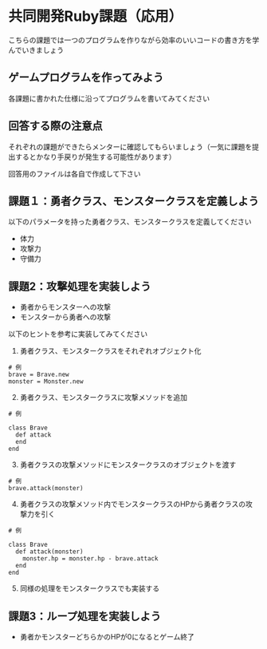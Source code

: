 # 共同開発Ruby課題（応用）
こちらの課題では一つのプログラムを作りながら効率のいいコードの書き方を学んでいきましょう

## ゲームプログラムを作ってみよう
各課題に書かれた仕様に沿ってプログラムを書いてみてください

## 回答する際の注意点
それぞれの課題ができたらメンターに確認してもらいましょう（一気に課題を提出するとかなり手戻りが発生する可能性があります）

回答用のファイルは各自で作成して下さい

## 課題１：勇者クラス、モンスタークラスを定義しよう
以下のパラメータを持った勇者クラス、モンスタークラスを定義してください

- 体力
- 攻撃力
- 守備力

## 課題2：攻撃処理を実装しよう

- 勇者からモンスターへの攻撃
- モンスターから勇者への攻撃

以下のヒントを参考に実装してみてください

1. 勇者クラス、モンスタークラスをそれぞれオブジェクト化

```
# 例
brave = Brave.new
monster = Monster.new
```

2. 勇者クラス、モンスタークラスに攻撃メソッドを追加

```
# 例

class Brave
  def attack
  end
end
```

3. 勇者クラスの攻撃メソッドにモンスタークラスのオブジェクトを渡す

```
# 例
brave.attack(monster)
```

4. 勇者クラスの攻撃メソッド内でモンスタークラスのHPから勇者クラスの攻撃力を引く

```
# 例

class Brave
  def attack(monster)
    monster.hp = monster.hp - brave.attack
  end
end
```

5. 同様の処理をモンスタークラスでも実装する

## 課題3：ループ処理を実装しよう

- 勇者かモンスターどちらかのHPが0になるとゲーム終了
